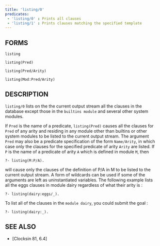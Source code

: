 ```yaml
---
title: 'listing/0'
predicates:
 - 'listing/0' : Prints all clauses
 - 'listing/1' : Prints clauses matching the specified template
---
```


## FORMS
```
listing

listing(Pred)

listing(Pred/Arity)

listing(Mod:Pred/Arity)
```
## DESCRIPTION

`listing/0` lists on the the current output stream all the clauses in the database except those in the `builtins module` and several other system modules.

If `Pred` is the name of a predicate, `listing(Pred)` causes all the clauses for `Pred` of any arity and residing in any module other than builtins or other system modules to be listed to the current output stream. The argument `Pred` may also be a predicate specification of the form `Name/Arity`, in which case only the clauses for the specified predicate of arity `Arity` are listed. If `P` is the name of a predicate of arity `A` which is defined in module `M`, then
```
?- listing(M:P/A).
```
will cause only the clauses of the definition of P/A in M to be listed to the current output stream. A form of wildcards can be used if some of the arguments are left as uninstantiated variables. The following example lists all the eggs clauses in module dairy regardless of what their arity is :
```
?- listing(dairy:eggs/_).
```
To list all of the clauses in the `module dairy`, you could submit the goal :
```
?- listing(dairy:_).
```
## SEE ALSO

- [Clocksin 81, 6.4]
